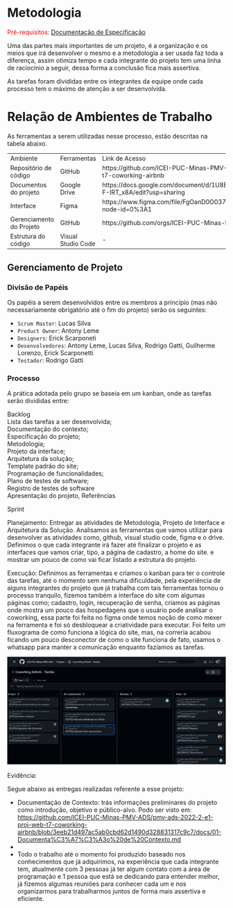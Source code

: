
# Metodologia

<span style="color:red">Pré-requisitos: <a href="2-Especificação do Projeto.md"> Documentação de Especificação</a></span>

<p>Uma das partes mais importantes de um projeto, é a organização e os meios que irá desenvolver o mesmo e a metodologia a ser usada faz toda a diferença, assim otimiza tempo e cada integrante do projeto tem uma linha de raciocínio a seguir, dessa forma a conclusão fica mais assertiva.</p>
<p>As tarefas foram divididas entre os integrantes da equipe onde cada processo tem o máximo de atenção a ser desenvolvida.</p>

# Relação de Ambientes de Trabalho
<p>As ferramentas a serem utilizadas nesse processo, estão descritas na tabela abaixo.</p>
	<table>
    <tr>
        <td>Ambiente</td>
        <td>Ferramentas</td>
        <td>Link de Acesso</td>
    </tr>
    <tr>
        <td>Repositório de código </td>
        <td>GitHub</td>
        <td>https://github.com/ICEI-PUC-Minas-PMV-ADS/pmv-ads-2022-2-e1-proj-web-t7-coworking-airbnb</td>
    </tr>
    <tr>
        <td>Documentos do projeto</td>
        <td>Google Drive</td>
        <td>https://docs.google.com/document/d/1U8BXLZGzARApQJ1aLUsTqgw0CnmtfSrnE-F-IRT_x8A/edit?usp=sharing</td>
    </tr>
    <tr>
        <td>Interface</td>
        <td>Figma</td>
        <td>https://www.figma.com/file/FgOanD0O037f2KUI3qYRDF/Coworking-Airbnb?node-id=0%3A1</td>
    </tr>
    <tr>
        <td>Gerenciamento do Projeto</td>
        <td>GitHub</td>
        <td>https://github.com/orgs/ICEI-PUC-Minas-PMV-ADS/projects/180/views/1</td>
    </tr>
    <tr>
        <td>Estrutura do código</td>
        <td>Visual Studio Code</td>
        <td>-</td>
    </tr>
</table>
	
## Gerenciamento de Projeto

### Divisão de Papéis

Os papéis a serem desenvolvidos entre os membros a princípio (mas não necessariamente obrigatório até o fim do projeto) serão os seguintes:

- `Scrum Master`: Lucas Silva
- `Product Owner`: Antony Leme
- `Designers`: Erick Scarponeti
- `Desenvolvedores`: Antony Leme, Lucas Silva, Rodrigo Gatti, Guilherme Lorenzo, Erick Scarponetti
- `Testador`: Rodrigo Gatti

### Processo

A prática adotada pelo grupo se baseia em um kanban, onde as tarefas serão divididas entre:

Backlog <br>
Lista das tarefas a ser desenvolvida;<br> 
Documentação do contexto; <br>
Especificação do projeto;<br>
Metodologia; <br>
Projeto da interface; <br>
Arquitetura da solução; <br>
Template padrão do site; <br>
Programação de funcionalidades; <br>
Plano de testes de software; <br>
Registro de testes de software <br>
Apresentação do projeto, Referências <br>

Sprint <br>

Planejamento: Entregar as atividades de Metodologia, Projeto de Interface e Arquitetura da Solução.
Analisamos as ferramentas que vamos utilizar para desenvolver as atividades como, github, visual studio code, figma e o drive. Definimos o que cada integrante irá fazer até finalizar o projeto e as interfaces que vamos criar, tipo, a página de cadastro, a home do site. e mostrar um pouco de como vai ficar listado a estrutura do projeto.
<br>

Execução: Definimos as ferramentas e criamos o kanban para ter o controle das tarefas, até o momento sem nenhuma dificuldade, pela experiência de alguns integrantes do projeto que já trabalha com tais ferramentas tornou o processo tranquilo,  fizemos também a interface do site com algumas páginas como; cadastro, login, recuperação de senha, criamos as páginas onde mostra um pouco das hospedagens que o usuário pode analisar o coworking, essa parte foi feita no figma onde temos noção de como mexer na ferramenta e foi só desbloquear a criatividade para executar. Foi feito um fluxograma de como funciona a lógica do site, mas, na correria acabou ficando um pouco desconector de como o site funciona de fato, usamos o whatsapp para manter a comunicação enquanto fazíamos as  tarefas.

<img src="src/faculdade.png">

Evidência: 

Segue abaixo as entregas realizadas referente a esse projeto:

- Documentação de Contexto: trás informações preliminares do projeto como introdução, objetivo e público-alvo. Podo ser visto em: https://github.com/ICEI-PUC-Minas-PMV-ADS/pmv-ads-2022-2-e1-proj-web-t7-coworking-airbnb/blob/3eeb21d497ac5ab0cbd62d1490d328831317c9c7/docs/01-Documenta%C3%A7%C3%A3o%20de%20Contexto.md
- 
-   Todo o trabalho até o momento foi produzido baseado nos conhecimentos que já adquirimos, na experiência que cada integrante tem, atualmente com 3 pessoas já ter algum contato com a área de programação e 1 pessoa que está se dedicando para entender melhor, já fizemos algumas reuniões para conhecer cada um e nos organizarmos para trabalharmos juntos de forma mais assertiva e eficiente.


